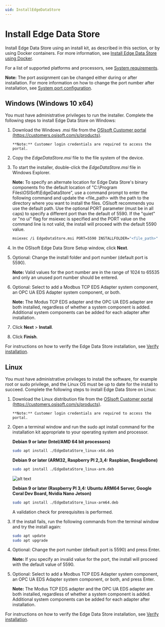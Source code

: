 ```yaml
---
uid: InstallEdgeDataStore
---
```


# Install Edge Data Store

Install Edge Data Store using an install kit, as described in this section, or by using Docker containers. For more information, see [Install Edge Data Store using Docker](xref:edgeDocker).

For a list of supported platforms and processors, see [System requirements](xref:SystemRequirements).

**Note:**  The port assignment can be changed either during or after installation. For more information on how to change the port number after installation, see [System port configuration](xref:SystemPortConfiguration).

## Windows (Windows 10 x64)

You must have administrative privileges to run the installer. Complete the following steps to install Edge Data Store on Windows:

1. Download the Windows .msi file from the [OSIsoft Customer portal (https://customers.osisoft.com/s/products)](https://customers.osisoft.com/s/products).

       **Note:** Customer login credentials are required to access the portal.

2. Copy the _EdgeDataStore.msi_ file to the file system of the device.
3. To start the installer, double-click the _EdgeDataStore.msi_ file in Windows Explorer.

    **Note:** To specify an alternate location for Edge Data Store's binary components fro the default location of "C:\Program Files\OSISoft\EdgeDataStore", use a command prompt to enter the following command and update the <file_path> with the path to the directory where you want to install the files. OSIsoft recommends you use the default path. Use the optional PORT parameter (must be in all caps) to specify a different port than the default of 5590. If the "quiet" or "no ui" flag for msiexec is specified and the PORT value on the command line is not valid, the install will proceed with the default 5590 value.
    
    ```bash
    msiexec /i EdgeDataStore.msi PORT=5590 INSTALLFOLDER="<file_path>"
    ```

4. In the OSIsoft Edge Data Store Setup window, click **Next**.
5. Optional: Change the install folder and port number (default port is 5590).

   **Note:** Valid values for the port number are in the range of 1024 to 65535 and only an unused port number should be entered.  
    
6. Optional: Select to add a Modbus TCP EDS Adapter system component, an OPC UA EDS Adapter system component, or both.

    **Note:** The Modus TCP EDS adapter and the OPC UA EDS adapter are both installed, regardless of whether a system component is added. Additional system components can be added for each adapter after installation.

7. Click **Next** > **Install**.
    
8. Click **Finish**.

For instructions on how to verify the Edge Data Store installation, see [Verify installation](xref:VerifyInstallation).

## Linux

You must have administrative privileges to install the software, for example root or sudo privilege, and the Linux OS must be up to date for the install to succeed. Complete the following steps to install Edge Data Store on Linux:

1. Download the Linux distribution file from the [OSIsoft Customer portal (https://customers.osisoft.com/s/products)](https://customers.osisoft.com/s/products).

       **Note:** Customer login credentials are required to access the portal.

2. Open a terminal window and run the sudo apt install command for the installation kit appropriate to your operating system and processor. 

    **Debian 9 or later (Intel/AMD 64 bit processors)**

    ```bash
    sudo apt install ./EdgeDataStore_linux-x64.deb
    ```

    **Debian 9 or later (ARM32, Raspberry PI 2,3,4: Raspbian, BeagleBone)**

    ```bash
    sudo apt install ./EdgeDataStore_linux-arm.deb
    ```

    ![alt text](https://osisoft.github.io/Edge-Data-Store-Docs/V1/images/LinuxInstall1.jpg "Linux Installation")

    **Debian 9 or later (Raspberry PI 3,4: Ubuntu ARM64 Server, Google Coral Dev Board, Nvidia Nano Jetson)**

    ```bash
    sudo apt install ./EdgeDataStore_linux-arm64.deb
    ```

    A validation check for prerequisites is performed. 

3. If the install fails, run the following commands from the terminal window and try the install again:

    ```bash
    sudo apt update
    sudo apt upgrade
    ```

4. Optional: Change the port number (default port is 5590) and press Enter. 

   **Note:** If you specify an invalid value for the port, the install will proceed with the default value of 5590.

5. Optional: Select to add a Modbus TCP EDS Adapter system component, an OPC UA EDS Adapter system component, or both, and press Enter.

    **Note:** The Modus TCP EDS adapter and the OPC UA EDS adapter are both installed, regardless of whether a system component is added. Additional system components can be added for each adapter after installation.

For instructions on how to verify the Edge Data Store installation, see [Verify installation](xref:VerifyInstallation).
